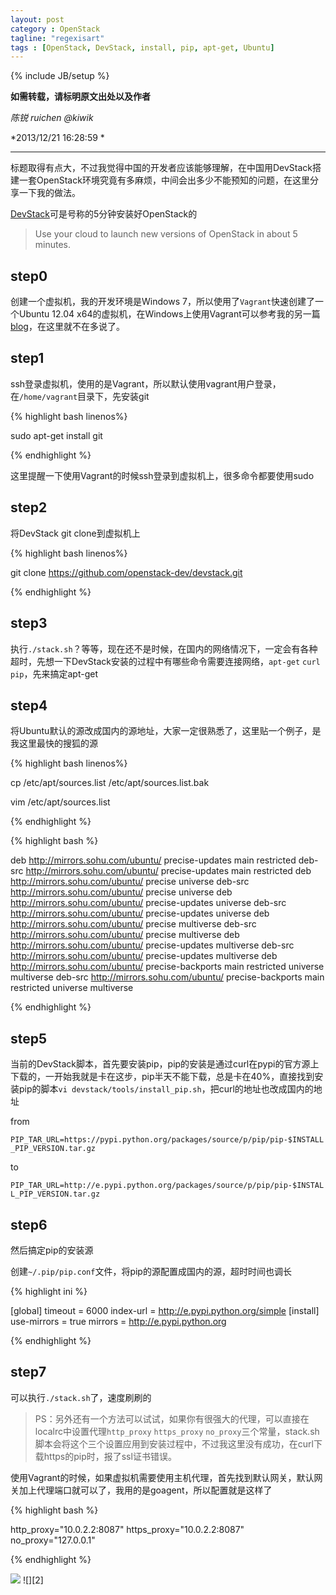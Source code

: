 ```yaml
---
layout: post
category : OpenStack
tagline: "regexisart"
tags : [OpenStack, DevStack, install, pip, apt-get, Ubuntu]
---
```

{% include JB/setup %}

**如需转载，请标明原文出处以及作者**

*陈锐 ruichen @kiwik*

*2013/12/21 16:28:59 *

----------


标题取得有点大，不过我觉得中国的开发者应该能够理解，在中国用DevStack搭建一套OpenStack环境究竟有多麻烦，中间会出多少不能预知的问题，在这里分享一下我的做法。

[DevStack](http://devstack.org/guides/single-vm.html)可是号称的5分钟安装好OpenStack的
> Use your cloud to launch new versions of OpenStack in about 5 minutes.

## step0

创建一个虚拟机，我的开发环境是Windows 7，所以使用了`Vagrant`快速创建了一个Ubuntu 12.04 x64的虚拟机，在Windows上使用Vagrant可以参考我的另一篇[blog](http://kiwik.github.io/openstack/2013/12/22/%E4%BD%BF%E7%94%A8Vagrant%E5%92%8Cwin-sshfs%E6%94%AF%E6%8C%81OpenStack%E5%BC%80%E5%8F%91/)，在这里就不在多说了。

## step1

ssh登录虚拟机，使用的是Vagrant，所以默认使用vagrant用户登录，在`/home/vagrant`目录下，先安装git

{% highlight bash linenos%}

sudo apt-get install git

{% endhighlight %}

这里提醒一下使用Vagrant的时候ssh登录到虚拟机上，很多命令都要使用sudo

## step2

将DevStack git clone到虚拟机上

{% highlight bash linenos%}

git clone https://github.com/openstack-dev/devstack.git

{% endhighlight %}

## step3

执行`./stack.sh`？等等，现在还不是时候，在国内的网络情况下，一定会有各种超时，先想一下DevStack安装的过程中有哪些命令需要连接网络，`apt-get` `curl` `pip`，先来搞定apt-get

## step4

将Ubuntu默认的源改成国内的源地址，大家一定很熟悉了，这里贴一个例子，是我这里最快的搜狐的源

{% highlight bash linenos%}

cp /etc/apt/sources.list /etc/apt/sources.list.bak

vim /etc/apt/sources.list

{% endhighlight %}

{% highlight bash %}

deb http://mirrors.sohu.com/ubuntu/ precise-updates main restricted
deb-src http://mirrors.sohu.com/ubuntu/ precise-updates main restricted
deb http://mirrors.sohu.com/ubuntu/ precise universe
deb-src http://mirrors.sohu.com/ubuntu/ precise universe
deb http://mirrors.sohu.com/ubuntu/ precise-updates universe
deb-src http://mirrors.sohu.com/ubuntu/ precise-updates universe
deb http://mirrors.sohu.com/ubuntu/ precise multiverse
deb-src http://mirrors.sohu.com/ubuntu/ precise multiverse
deb http://mirrors.sohu.com/ubuntu/ precise-updates multiverse
deb-src http://mirrors.sohu.com/ubuntu/ precise-updates multiverse
deb http://mirrors.sohu.com/ubuntu/ precise-backports main restricted universe multiverse
deb-src http://mirrors.sohu.com/ubuntu/ precise-backports main restricted universe multiverse

{% endhighlight %}

## step5

当前的DevStack脚本，首先要安装pip，pip的安装是通过curl在pypi的官方源上下载的，一开始我就是卡在这步，pip半天不能下载，总是卡在40%，直接找到安装pip的脚本`vi devstack/tools/install_pip.sh`，把curl的地址也改成国内的地址

from

`PIP_TAR_URL=https://pypi.python.org/packages/source/p/pip/pip-$INSTALL_PIP_VERSION.tar.gz`

to

`PIP_TAR_URL=http://e.pypi.python.org/packages/source/p/pip/pip-$INSTALL_PIP_VERSION.tar.gz`

##  step6

然后搞定pip的安装源

创建`~/.pip/pip.conf`文件，将pip的源配置成国内的源，超时时间也调长

{% highlight ini %}

[global]
timeout = 6000
index-url = http://e.pypi.python.org/simple
[install]
use-mirrors = true
mirrors = http://e.pypi.python.org

{% endhighlight %}


## step7

可以执行`./stack.sh`了，速度刷刷的


> PS：另外还有一个方法可以试试，如果你有很强大的代理，可以直接在localrc中设置代理`http_proxy` `https_proxy` `no_proxy`三个常量，stack.sh脚本会将这个三个设置应用到安装过程中，不过我这里没有成功，在curl下载https的pip时，报了ssl证书错误。

使用Vagrant的时候，如果虚拟机需要使用主机代理，首先找到默认网关，默认网关加上代理端口就可以了，我用的是goagent，所以配置就是这样了

{% highlight bash %}

http_proxy="10.0.2.2:8087"
https_proxy="10.0.2.2:8087"
no_proxy="127.0.0.1"

{% endhighlight %}

![][1]
![][2]

[1]: https://raw.github.com/kiwik/kiwik.github.io/master/_posts_images/2013-12-21/1.JPG
[1]: https://raw.github.com/kiwik/kiwik.github.io/master/_posts_images/2013-12-21/2.JPG
